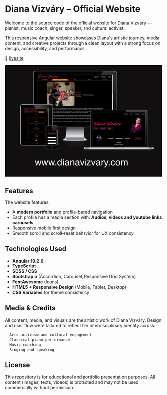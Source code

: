 # Diana Vizváry – Official Website

Welcome to the source code of the official website for [Diana Vizváry](https://dianavizvary.com/) — pianist, music coach, singer, speaker, and cultural activist.

This responsive Angular website showcases Diana's artistic journey, media content, and creative projects through a clean layout with a strong focus on design, accessibility, and performance.


🔗 [livesite](https://dianavizvary.com)

![Screenshot](src/assets/images/responsivness.png)

## Features

The website features:

- A **modern portfolio** and profile-based navigation
- Each profile has a media section with: **Audios, videos and youtube links carousels**
- Responsive mobile first design
- Smooth scroll and scroll-reset behavior for UX consistency


## Technologies Used

- **Angular 19.2.6.**
- **TypeScript**
- **SCSS / CSS**
- **Bootstrap 5** (Accordion, Carousel, Responsive Grid System)
- **FontAwesome** (Icons)
- **HTML5 + Responsive Design** (Mobile, Tablet, Desktop)
- **CSS Variables** for theme consistency


## Media & Credits

All content, media, and visuals are the artistic work of Diana Vizváry.
Design and user flow were tailored to reflect her interdisciplinary identity across:

    - Arts activism and cultural engagement
    - Classical piano performance 
    - Music coaching
    - Singing and speaking


## License

This repository is for educational and portfolio presentation purposes.
All content (images, texts, videos) is protected and may not be used commercially without permission.
